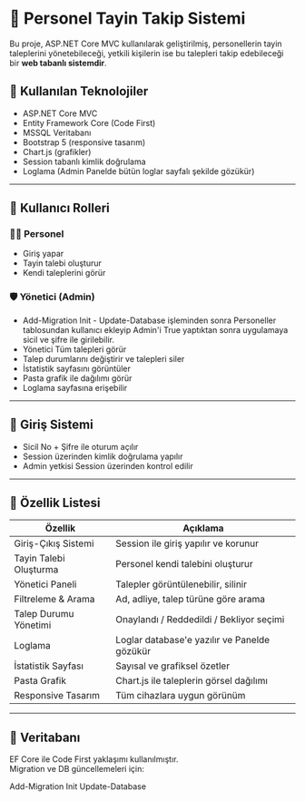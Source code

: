 # 📄 Personel Tayin Takip Sistemi

Bu proje, ASP.NET Core MVC kullanılarak geliştirilmiş, personellerin tayin taleplerini yönetebileceği, yetkili kişilerin ise bu talepleri takip edebileceği bir **web tabanlı sistemdir**.

## 🧰 Kullanılan Teknolojiler

- ASP.NET Core MVC
- Entity Framework Core (Code First)
- MSSQL Veritabanı
- Bootstrap 5 (responsive tasarım)
- Chart.js (grafikler)
- Session tabanlı kimlik doğrulama
- Loglama (Admin Panelde bütün loglar sayfalı şekilde gözükür)

---

## 👤 Kullanıcı Rolleri

### 👨‍💼 Personel
- Giriş yapar
- Tayin talebi oluşturur
- Kendi taleplerini görür

### 🛡️ Yönetici (Admin)
- Add-Migration Init - Update-Database işleminden sonra Personeller tablosundan kullanıcı ekleyip Admin'i True yaptıktan sonra uygulamaya sicil ve şifre ile girilebilir.
- Yönetici Tüm talepleri görür
- Talep durumlarını değiştirir ve talepleri siler
- İstatistik sayfasını görüntüler
- Pasta grafik ile dağılımı görür
- Loglama sayfasına erişebilir

---

## 🔐 Giriş Sistemi

- Sicil No + Şifre ile oturum açılır
- Session üzerinden kimlik doğrulama yapılır
- Admin yetkisi Session üzerinden kontrol edilir

---

## 🧾 Özellik Listesi

| Özellik                          | Açıklama                                   |
|----------------------------------|--------------------------------------------|
| Giriş-Çıkış Sistemi              | Session ile giriş yapılır ve korunur       |
| Tayin Talebi Oluşturma           | Personel kendi talebini oluşturur          |
| Yönetici Paneli                  | Talepler görüntülenebilir, silinir         |
| Filtreleme & Arama               | Ad, adliye, talep türüne göre arama        |
| Talep Durumu Yönetimi            | Onaylandı / Reddedildi / Bekliyor seçimi   |
| Loglama                          | Loglar database'e yazılır ve Panelde gözükür|
| İstatistik Sayfası               | Sayısal ve grafiksel özetler               |
| Pasta Grafik                     | Chart.js ile taleplerin görsel dağılımı    |
| Responsive Tasarım               | Tüm cihazlara uygun görünüm                |

---

## 🧪 Veritabanı

EF Core ile Code First yaklaşımı kullanılmıştır.  
Migration ve DB güncellemeleri için:


Add-Migration Init
Update-Database
